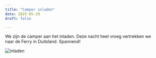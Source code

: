 ```yaml
---
title: "Camper inladen"
date: 2025-05-29
draft: false

---
```


We zijn de camper aan het inladen. Deze nacht heel vroeg vertrekken we naar de Ferry in Duitsland.
Spannend!

![inladen](/[Camper](/images/camper.jpg))
